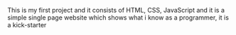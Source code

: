 This is my first project and it consists of HTML, CSS, JavaScript and it is a simple single page website which shows what i know as a programmer, it is a kick-starter
